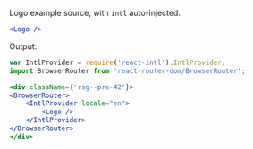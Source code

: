Logo example source, with `intl` auto-injected.

```jsx static
<Logo />
```

Output:

```jsx noeditor
var IntlProvider = require('react-intl').IntlProvider;
import BrowserRouter from 'react-router-dom/BrowserRouter';

<div className={'rsg--pre-42'}>
<BrowserRouter>
    <IntlProvider locale="en">
        <Logo />
    </IntlProvider>
</BrowserRouter>
</div>
```
